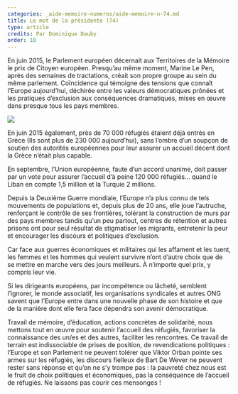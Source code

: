 ```yaml
---
categories: _aide-memoire-numeros/aide-memoire-n-74.md
title: Le mot de la présidente (74)
type: article
credits: Par Dominique Dauby
order: 10
---
```

En juin 2015, le Parlement européen décernait aux Territoires de la Mémoire le prix de Citoyen européen. Presqu’au même moment, Marine Le Pen, après des semaines de tractations, créait son propre groupe au sein du même parlement. Coïncidence qui témoigne des tensions que connaît l’Europe aujourd’hui, déchirée entre les valeurs démocratiques prônées et les pratiques d’exclusion aux conséquences dramatiques, mises en œuvre dans presque tous les pays membres.

![](/assets/uploads/am-80-dominique-dauby.jpg)

En juin 2015 également, près de 70 000 réfugiés étaient déjà entrés en Grèce (Ils sont plus de 230 000 aujourd’hui), sans l’ombre d’un soupçon de soutien des autorités européennes pour leur assurer un accueil décent dont la Grèce n’était plus capable.

En septembre, l’Union européenne, faute d’un accord unanime, doit passer par un vote pour assurer l’accueil d’à peine 120 000 réfugiés… quand le Liban en compte 1,5 million et la Turquie 2 millions.

Depuis la Deuxième Guerre mondiale, l’Europe n’a plus connu de tels mouvements de populations et, depuis plus de 20 ans, elle joue l’autruche, renforçant le contrôle de ses frontières, tolérant la construction de murs par des pays membres tandis qu’un peu partout, centres de rétention et autres prisons ont pour seul résultat de stigmatiser les migrants, entretenir la peur et encourager les discours et politiques d’exclusion.

Car face aux guerres économiques et militaires qui les affament et les tuent, les femmes et les hommes qui veulent survivre n’ont d’autre choix que de se mettre en marche vers des jours meilleurs. À n’importe quel prix, y compris leur vie.

Si les dirigeants européens, par incompétence ou lâcheté, semblent l’ignorer, le monde associatif, les organisations syndicales et autres ONG savent que l’Europe entre dans une nouvelle phase de son histoire et que de la manière dont elle fera face dépendra son avenir démocratique.

Travail de mémoire, d’éducation, actions concrètes de solidarité, nous mettons tout en œuvre pour soutenir l’accueil des réfugiés, favoriser la connaissance des un/es et des autres, faciliter les rencontres. Ce travail de terrain est indissociable de prises de position, de revendications politiques : l’Europe et son Parlement ne peuvent tolérer que Viktor Orban pointe ses armes sur les réfugiés, les discours fielleux de Bart De Wever ne peuvent rester sans réponse et qu’on ne s’y trompe pas : la pauvreté chez nous est le fruit de choix politiques et économiques, pas la conséquence de l’accueil de réfugiés. Ne laissons pas courir ces mensonges !
